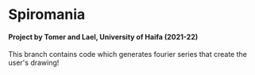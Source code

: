 # Spiromania

#### Project by Tomer and Lael, University of Haifa (2021-22)

This branch contains code which generates fourier series that create the user's drawing!
